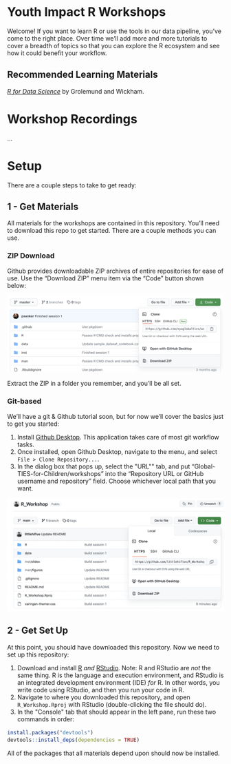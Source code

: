 
<!-- README.md is generated from README.Rmd. Please edit that file -->

# Youth Impact R Workshops

<!-- badges: start -->
<!-- badges: end -->

Welcome! If you want to learn R or use
the tools in our data pipeline, you’ve come to the right place. Over
time we’ll add more and more tutorials to cover a breadth of topics so
that you can explore the R ecosystem and see how it could benefit your
workflow.

## Recommended Learning Materials

[*R for Data Science*](https://r4ds.had.co.nz/) by Grolemund and Wickham.

# Workshop Recordings

...

# Setup

There are a couple steps to take to get ready:

## 1 - Get Materials

All materials for the workshops are contained in this repository. You’ll
need to download this repo to get started. There are a couple methods
you can use.

### ZIP Download

Github provides downloadable ZIP archives of entire repositories for
ease of use. Use the “Download ZIP” menu item via the “Code” button
shown below:

![](man/figures/github-download-zip.png)

Extract the ZIP in a folder you remember, and you’ll be all set.

### Git-based

We’ll have a git & Github tutorial soon, but for now we’ll cover the
basics just to get you started:

1.  Install [Github Desktop](https://desktop.github.com/). This
    application takes care of most git workflow tasks.
2.  Once installed, open Github Desktop, navigate to the menu, and
    select `File > Clone Repository...`.
3.  In the dialog box that pops up, select the "URL"" tab, and put
    “Global-TIES-for-Children/workshops” into the “Repository URL or
    GitHub username and repository” field. Choose whichever local path
    that you want.

![Clone repository box](man/figures/clone-repository-zip.png)

## 2 - Get Set Up

At this point, you should have downloaded this repository. Now we need
to set up this repository:

1.  Download and install [R](https://cran.r-project.org/) *and*
    [RStudio](https://rstudio.com/). Note: R and RStudio are *not* the
    same thing. R is the language and execution environment, and RStudio
    is an integrated development environment (IDE) *for* R. In other
    words, you write code using RStudio, and then you run your code
    in R.
2.  Navigate to where you downloaded this repository, and open
    `R_Workshop.Rproj` with RStudio (double-clicking the file should do).
3.  In the "Console" tab that should appear in the left pane, run these
    two commands in order:

``` r
install.packages("devtools")
devtools::install_deps(dependencies = TRUE)
```

All of the packages that all materials depend upon should now be
installed.
